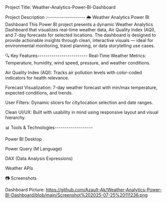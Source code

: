 Project Title: Weather-Analytics-Power-BI-Dashboard

Project Description :-------------------
  🌦️ Weather Analytics Power BI Dashboard
This Power BI project presents a dynamic Weather Analytics Dashboard that visualizes real-time weather data, Air Quality Index (AQI), and 7-day forecasts for selected locations. The dashboard is designed to provide actionable insights through clean, interactive visuals — ideal for environmental monitoring, travel planning, or data storytelling use cases.

🔍 Key Features-------------------------
Real-Time Weather Metrics: Temperature, humidity, wind speed, pressure, and weather conditions.

Air Quality Index (AQI): Tracks air pollution levels with color-coded indicators for health relevance.

Forecast Visualization: 7-day weather forecast with min/max temperature, expected conditions, and trends.

User Filters: Dynamic slicers for city/location selection and date ranges.

Clean UI/UX: Built with usability in mind using responsive layout and visual hierarchy.

📊 Tools & Technologies-------------------

Power BI Desktop

Power Query (M Language)

DAX (Data Analysis Expressions)

Weather APIs

📷 Screenshots

Dashboard Picture: https://github.com/Azault-Ak/Weather-Analytics-Power-BI-Dashboard/blob/main/Screenshot%202025-07-25%20111236.png



